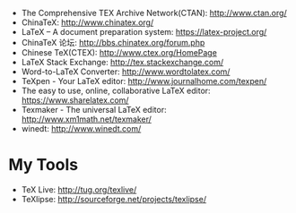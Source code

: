* The Comprehensive TEX Archive Network(CTAN): http://www.ctan.org/
* ChinaTeX: http://www.chinatex.org/
* LaTeX – A document preparation system: https://latex-project.org/
* ChinaTeX 论坛: http://bbs.chinatex.org/forum.php
* Chinese TeX(CTEX): http://www.ctex.org/HomePage
* LaTeX Stack Exchange: http://tex.stackexchange.com/
* Word-to-LaTeX Converter: http://www.wordtolatex.com/
* TeXpen - Your LaTeX editor: http://www.journalhome.com/texpen/
* The easy to use, online, collaborative LaTeX editor: https://www.sharelatex.com/
* Texmaker - The universal LaTeX editor: http://www.xm1math.net/texmaker/
* winedt: http://www.winedt.com/

# My Tools

* TeX Live: http://tug.org/texlive/
* TeXlipse: http://sourceforge.net/projects/texlipse/

